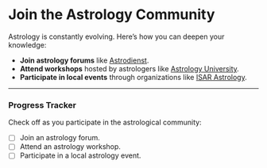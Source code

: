 
# Join the Astrology Community

Astrology is constantly evolving. Here’s how you can deepen your knowledge:

- **Join astrology forums** like [Astrodienst](https://forum.astro.com/).
- **Attend workshops** hosted by astrologers like [Astrology University](https://www.astrologyuniversity.com/).
- **Participate in local events** through organizations like [ISAR Astrology](https://isarastrology.com/).

---

### Progress Tracker
Check off as you participate in the astrological community:

- [ ] Join an astrology forum.
- [ ] Attend an astrology workshop.
- [ ] Participate in a local astrology event.
